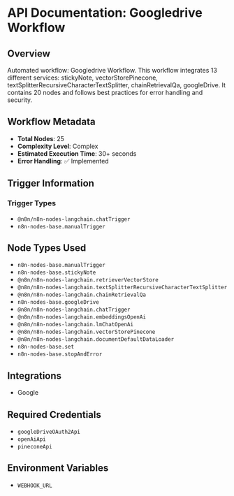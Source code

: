 # API Documentation: Googledrive Workflow

## Overview
Automated workflow: Googledrive Workflow. This workflow integrates 13 different services: stickyNote, vectorStorePinecone, textSplitterRecursiveCharacterTextSplitter, chainRetrievalQa, googleDrive. It contains 20 nodes and follows best practices for error handling and security.

## Workflow Metadata
- **Total Nodes**: 25
- **Complexity Level**: Complex
- **Estimated Execution Time**: 30+ seconds
- **Error Handling**: ✅ Implemented

## Trigger Information
### Trigger Types
- `@n8n/n8n-nodes-langchain.chatTrigger`
- `n8n-nodes-base.manualTrigger`

## Node Types Used
- `n8n-nodes-base.manualTrigger`
- `n8n-nodes-base.stickyNote`
- `@n8n/n8n-nodes-langchain.retrieverVectorStore`
- `@n8n/n8n-nodes-langchain.textSplitterRecursiveCharacterTextSplitter`
- `@n8n/n8n-nodes-langchain.chainRetrievalQa`
- `n8n-nodes-base.googleDrive`
- `@n8n/n8n-nodes-langchain.chatTrigger`
- `@n8n/n8n-nodes-langchain.embeddingsOpenAi`
- `@n8n/n8n-nodes-langchain.lmChatOpenAi`
- `@n8n/n8n-nodes-langchain.vectorStorePinecone`
- `@n8n/n8n-nodes-langchain.documentDefaultDataLoader`
- `n8n-nodes-base.set`
- `n8n-nodes-base.stopAndError`

## Integrations
- Google

## Required Credentials
- `googleDriveOAuth2Api`
- `openAiApi`
- `pineconeApi`

## Environment Variables
- `WEBHOOK_URL`
